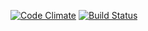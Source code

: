 [![Code Climate](https://codeclimate.com/github/codeclimate/codeclimate/badges/gpa.svg)](https://codeclimate.com/github/codeclimate/codeclimate)
[![Build Status](https://travis-ci.org/cloudfoundry/code-camp-challenge.png)](https://travis-ci.org/cloudfoundry/code-camp-challenge)
